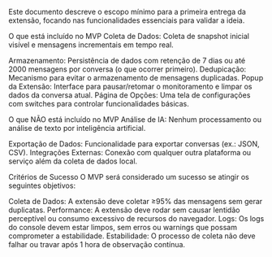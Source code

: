 Este documento descreve o escopo mínimo para a primeira entrega da extensão, focando nas funcionalidades essenciais para validar a ideia.

O que está incluído no MVP
Coleta de Dados: Coleta de snapshot inicial visível e mensagens incrementais em tempo real.

Armazenamento: Persistência de dados com retenção de 7 dias ou até 2000 mensagens por conversa (o que ocorrer primeiro).
Dedupicação: Mecanismo para evitar o armazenamento de mensagens duplicadas.
Popup da Extensão: Interface para pausar/retomar o monitoramento e limpar os dados da conversa atual.
Página de Opções: Uma tela de configurações com switches para controlar funcionalidades básicas.

O que NÃO está incluído no MVP
Análise de IA: Nenhum processamento ou análise de texto por inteligência artificial.

Exportação de Dados: Funcionalidade para exportar conversas (ex.: JSON, CSV).
Integrações Externas: Conexão com qualquer outra plataforma ou serviço além da coleta de dados local.

Critérios de Sucesso
O MVP será considerado um sucesso se atingir os seguintes objetivos:

Coleta de Dados: A extensão deve coletar ≥95% das mensagens sem gerar duplicatas.
Performance: A extensão deve rodar sem causar lentidão perceptível ou consumo excessivo de recursos do navegador.
Logs: Os logs do console devem estar limpos, sem erros ou warnings que possam comprometer a estabilidade.
Estabilidade: O processo de coleta não deve falhar ou travar após 1 hora de observação contínua.
